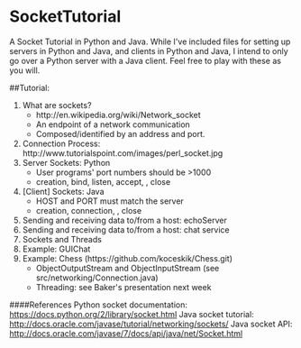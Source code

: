 SocketTutorial
==============
A Socket Tutorial in Python and Java. While I've included files for setting up servers in Python and Java, and clients in Python and Java, I intend to only go over a Python server with a Java client. Feel free to play with these as you will.

##Tutorial:
<ol>

<li>What are sockets?
	<ul>
	<li>http://en.wikipedia.org/wiki/Network_socket</li>
	<li>An endpoint of a network communication</li>
	<li>Composed/identified by an address and port.</li>
	</ul>
</li>
<li>Connection Process: http://www.tutorialspoint.com/images/perl_socket.jpg
</li>
<li>Server Sockets: Python
	<ul>
	<li>User programs' port numbers should be >1000</li>
	<li>creation, bind, listen, accept, <send data>, close</li>
	</ul>
</li>
<li>[Client] Sockets: Java
	<ul>
	<li>HOST and PORT must match the server</li>
	<li>creation, connection, <send data>, close</li>
	</ul>
</li>
<li>Sending and receiving data to/from a host: echoServer
</li>
<li>Sending and receiving data to/from a host: chat service
</li>
<li>Sockets and Threads</li>
<li>Example: GUIChat</li>
<li>Example: Chess (https://github.com/koceskik/Chess.git)
	<ul>
	<li>ObjectOutputStream and ObjectInputStream (see src/networking/Connection.java)</li>
	<li>Threading: see Baker's presentation next week</li>
	</ul>
</li>

</ol>

####References
Python socket documentation:
	https://docs.python.org/2/library/socket.html
Java socket tutorial:
	http://docs.oracle.com/javase/tutorial/networking/sockets/
Java socket API:
	http://docs.oracle.com/javase/7/docs/api/java/net/Socket.html